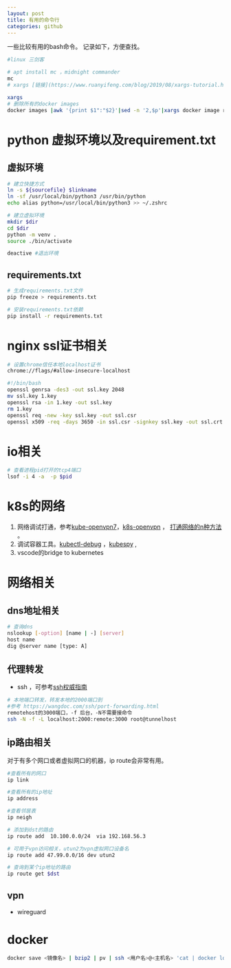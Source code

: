 ```yaml
---
layout: post
title: 有用的命令行
categories: github
---
```

一些比较有用的bash命令。 记录如下，方便查找。

```bash
#linux 三剑客

# apt install mc ，midnight commander
mc 
# xargs [链接](https://www.ruanyifeng.com/blog/2019/08/xargs-tutorial.html)

xargs 
# 删除所有的docker images
docker images |awk '{print $1":"$2}'|sed -n '2,$p'|xargs docker image rm
```

# python 虚拟环境以及requirement.txt

## 虚拟环境

```bash
# 建立快捷方式
ln -s ${sourcefile} $linkname
ln -sf /usr/local/bin/python3 /usr/bin/python 
echo alias python=/usr/local/bin/python3 >> ~/.zshrc

# 建立虚拟环境
mkdir $dir
cd $dir
python -m venv .
source ./bin/activate

deactive #退出环境
```

## requirements.txt

```bash
# 生成requirements.txt文件
pip freeze > requirements.txt

# 安装requirements.txt依赖
pip install -r requirements.txt
```

# nginx ssl证书相关

```bash
# 设置chrome信任本地localhost证书
chrome://flags/#allow-insecure-localhost

#!/bin/bash
openssl genrsa -des3 -out ssl.key 2048
mv ssl.key 1.key
openssl rsa -in 1.key -out ssl.key
rm 1.key
openssl req -new -key ssl.key -out ssl.csr
openssl x509 -req -days 3650 -in ssl.csr -signkey ssl.key -out ssl.crt
```

# io相关

```bash
# 查看进程pid打开的tcp4端口
lsof -i 4 -a  -p $pid
```

# k8s的网络

1. 网络调试打通，参考[kube-openvpn7](https://github.com/pieterlange/kube-openvpn)，[k8s-openvpn](https://www.1nth.com/post/k8s-openvpn/) ， [打通网络的n种方法](https://zhuanlan.zhihu.com/p/187548589) 。
2. 调试容器工具。[kubectl-debug](https://cloud.tencent.com/developer/article/1548622) ，[kubespy](https://github.com/huazhihao/kubespy) ,
3. vscode的bridge to kubernetes

# 网络相关

## dns地址相关

```bash
# 查询dns
nslookup [-option] [name | -] [server] 
host name
dig @server name [type: A]
```

## 代理转发

* ssh ，可参考[ssh权威指南](https://www.google.com/url?sa=t&source=web&rct=j&url=https://b.nop.pw/wp-content/uploads/2014/09/A2063137.pdf&ved=2ahUKEwjcufr93IPzAhVLnJ4KHU5kCIIQFnoECBAQAQ&usg=AOvVaw0vuQA2_xo452L2aMPVtbVr&cshid=1631803304083)

```bash
# 本地端口转发，转发本地的2000端口到
#参考 https://wangdoc.com/ssh/port-forwarding.html
remotehost的3000端口，-f 后台，-N不需要接命令
ssh -N -f -L localhost:2000:remote:3000 root@tunnelhost
```

## ip路由相关

对于有多个网口或者虚拟网口的机器，ip route会非常有用。

```bash
#查看所有的网口
ip link 

#查看所有的ip地址
ip address 

#查看邻居表
ip neigh 

# 添加到dst的路由
ip route add  10.100.0.0/24  via 192.168.56.3

# 可用于vpn访问相关，utun2为vpn虚拟网口设备名
ip route add 47.99.0.0/16 dev utun2

# 查询到某个ip地址的路由
ip route get $dst
```

## vpn

* wireguard

# docker

```bash
docker save <镜像名> | bzip2 | pv | ssh <用户名>@<主机名> 'cat | docker load'
```
